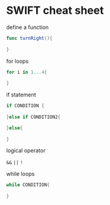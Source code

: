 # SWIFT cheat sheet

define a function

```swift
func turnRight(){
  
}
```

for loops

```swift
for i in 1...4{
  
}
```

if statement

```swift
if CONDITION {
	
}else if CONDITION2{

}else{
  
}
```

logical operator

`&&`	`||`  `!`

while loops

```swift
while CONDITION{
	
}
```

